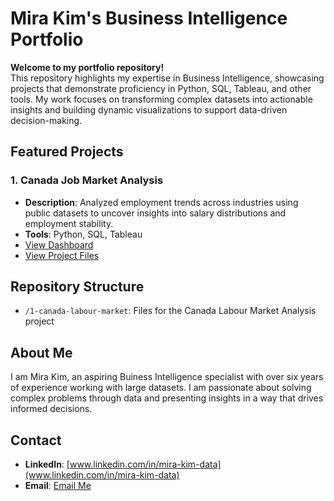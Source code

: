 # Mira Kim's Business Intelligence Portfolio

**Welcome to my portfolio repository!**  
This repository highlights my expertise in Business Intelligence, showcasing projects that demonstrate proficiency in Python, SQL, Tableau, and other tools. My work focuses on transforming complex datasets into actionable insights and building dynamic visualizations to support data-driven decision-making.



## Featured Projects

### 1. **Canada Job Market Analysis**
- **Description**: Analyzed employment trends across industries using public datasets to uncover insights into salary distributions and employment stability.
- **Tools**: Python, SQL, Tableau
- [View Dashboard](https://public.tableau.com/views/CanadasLabourMarketInsightsbyIndustry/CanadasLabourMarketInsights?:language=ko-KR&:sid=&:redirect=auth&:display_count=n&:origin=viz_share_link)  
- [View Project Files](./canada-labour-market-analysis)



## Repository Structure
- `/1-canada-labour-market`: Files for the Canada Labour Market Analysis project  



## About Me
I am Mira Kim, an aspiring Buiness Intelligence specialist with over six years of experience working with large datasets. I am passionate about solving complex problems through data and presenting insights in a way that drives informed decisions.  



## Contact
- **LinkedIn**: [www.linkedin.com/in/mira-kim-data](www.linkedin.com/in/mira-kim-data)
- **Email**: [Email Me](mailto:k.ella.8520@gmail.com)
